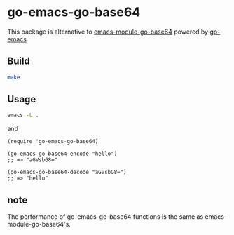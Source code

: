 # go-emacs-go-base64

This package is alternative to [emacs-module-go-base64](https://github.com/tsuu32/emacs-module-go-base64) powered by [go-emacs](https://github.com/sigma/go-emacs).

## Build
```sh
make
```

## Usage
```sh
emacs -L .
```

and

```emacs-lisp
(require 'go-emacs-go-base64)

(go-emacs-go-base64-encode "hello")
;; => "aGVsbG8="

(go-emacs-go-base64-decode "aGVsbG8=")
;; => "hello"
```

## note
The performance of go-emacs-go-base64 functions is the same as emacs-module-go-base64's.
